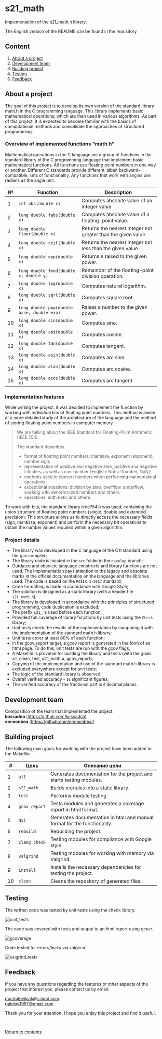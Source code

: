 # s21_math

Implementation of the s21_math.h library.

The English version of the README can be found in the repository.

## Content
1. [About a project](#about-a-project)
2. [Development team](#development-team)
3. [Building project](#building-project)
4. [Testing](#testing)
5. [Feedback](#feedback)

## About a project

The goal of this project is to develop its own version of the standard library math.h in the C programming language. This library implements basic mathematical operations, which are then used in various algorithms. As part of this project, it is expected to become familiar with the basics of computational methods and consolidate the approaches of structured programming.

### Overview of implemented functions "math.h"

Mathematical operations in the C language are a group of functions in the standard library of the C programming language that implement basic mathematical functions. All functions use floating point numbers in one way or another. Different C standards provide different, albeit backward-compatible, sets of functionality. Any functions that work with angles use radians as the angle unit.

| №  | Function                                   | Description                                                   |
|----|--------------------------------------------|---------------------------------------------------------------|
| 1  | `int abs(double x)`                        | Computes absolute value of an integer value                   |
| 2  | `long double fabs(double x)`               | Computes absolute value of a floating-point value.            |
| 3  | `long double floor(double x)`              | Returns the nearest integer not greater than the given value. |
| 4  | `long double ceil(double x)`               | Returns the nearest integer not less than the given value.    |
| 5  | `long double exp(double x)`                | Returns e raised to the given power.                          |
| 6  | `long double fmod(double x, double y)`     | Remainder of the floating-point division operation.           |
| 7  | `long double log(double x)`                | Computes natural logarithm.                                   |
| 8  | `long double sqrt(double x)`               | Computes square root.                                         |
| 9  | `long double pow(double base, double exp)` | Raises a number to the given power.                           |
| 10 | `long double sin(double x)`                | Computes sine.                                                |
| 11 | `long double cos(double x)`                | Computes cosine.                                              |
| 12 | `long double tan(double x)`                | Computes tangent.                                             |
| 13 | `long double asin(double x)`               | Computes arc sine.                                            |
| 14 | `long double atan(double x)`               | Computes arc cosine.                                          |
| 15 | `long double acos(double x)`               | Computes arc tangent.                                         |

### Implementation features

While writing the project, it was decided to implement the function by working with individual bits of floating point numbers. This method is aimed at a more detailed study of the architecture of the language and the method of storing floating point numbers in computer memory.

> We are talking about the IEEE Standard for Floating-Point Arithmetic (IEEE 754).
>
> The standard describes:
> - format of floating point numbers: mantissa, exponent (exponent), number sign;
> - representation of positive and negative zero, positive and negative infinities, as well as non-number (English: Not-a-Number, NaN);
> - methods used to convert numbers when performing mathematical operations;
> - exceptional situations: division by zero, overflow, underflow, working with denormalized numbers and others;
> - operations: arithmetic and others.

To work with bits, the standard library ieee754.h was used, containing the union structure of floating point numbers (single, double and extended precision). This structure allows us to directly access the necessary fields (sign, mantissa, exponent) and perform the necessary bit operations to obtain the number values required within a given algorithm.

### Project details

- The library was developed in the C language of the C11 standard using the gcc compiler;
- The library code is located in the `src` folder in the `develop` branch;
- Outdated and obsolete language constructs and library functions are not used. The implementation pays attention to the legacy and obsolete marks in the official documentation on the language and the libraries used. The code is based on the `POSIX.1-2017` standard;
- Code formatting is made in accordance with Google Style;
- The solution is designed as a static library (with a header file `s21_math.h`);
- The library is developed in accordance with the principles of structured programming, code duplication is excluded;
- The prefix `s21_` is used before each function;
- Provided full coverage of library functions by unit tests using the `Check` library;
- Unit tests check the results of the implementation by comparing it with the implementation of the standard math.h library;
- Unit tests cover at least 80% of each function;
- In the gcov_report target, a gcov report is generated in the form of an html page. To do this, unit tests are run with the gcov flags;
- A Makefile is provided for building the library and tests (with the goals all, clean, test, s21_math.a, gcov_report);
- Copying of the implementation and use of the standard math.h library is excluded everywhere except for unit tests;
- The logic of the standard library is observed;
- Overall verified accuracy - `16` significant figures;
- The verified accuracy of the fractional part is `6` decimal places.

## Development team

Composition of the team that implemented the project: <br>
**kossadda** (https://github.com/kossadda) <br>
**emmonbea** (https://github.com/emmonbear) <br>

## Building project

The following main goals for working with the project have been added to the Makefile:

| #  | Цель            | Описание цели                                                                |
|----|-----------------|------------------------------------------------------------------------------|
| 1  | `all`           | Generates documentation for the project and starts testing modules.           |
| 2  | `s21_math`      | Builds modules into a static library.                        |
| 3  | `test`          | Performs module testing.                                             |
| 4  | `gcov_report`   | Tests modules and generates a coverage report in html format. |
| 5  | `dvi`           | Generates documentation in html and manual format for the functionality.                |
| 6  | `rebuild`       | Rebuilding the project.                                                          |
| 7  | `clang_check`   | Testing modules for compliance with Google style.                           |
| 8  | `valgrind`      | Testing modules for working with memory via Valgrind.                     |
| 9  | `install`       | Installs the necessary dependencies for testing the project.      |
| 10 | `clean`         | Cleans the repository of generated files.                   |

## Testing

The written code was tested by unit-tests using the check library.<br>

![unit_tests](./misc/img/test.gif) <br>

The code was covered with tests and output to an html report using gcovr.<br>

![gcoverage](./misc/img/gcov.gif) <br>

Code tested for errors/leaks via valgrind. <br>

![valgrind_tests](./misc/img/valgrind.gif) <br>

## Feedback

If you have any questions regarding the features or other aspects of the project that interest you, please contact us by email:

moskaleviluak@icloud.com <br>
gabilov1997@gmail.com <br>

Thank you for your attention. I hope you enjoy this project and find it useful.

<br>

[Return to contents](#s21_math)
